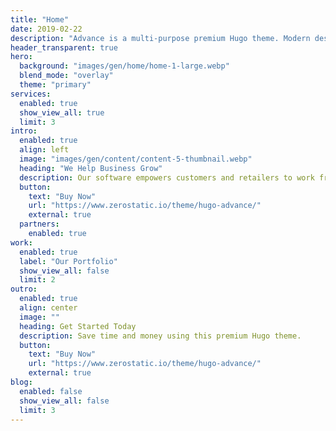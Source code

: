 ```yaml
---
title: "Home"
date: 2019-02-22
description: "Advance is a multi-purpose premium Hugo theme. Modern design, clean code and highly configurable."
header_transparent: true
hero:
  background: "images/gen/home/home-1-large.webp"
  blend_mode: "overlay"
  theme: "primary"
services:
  enabled: true
  show_view_all: true
  limit: 3
intro:
  enabled: true
  align: left
  image: "images/gen/content/content-5-thumbnail.webp"
  heading: "We Help Business Grow"
  description: Our software empowers customers and retailers to work from anywhere in the world, on the go, or at home.
  button:
    text: "Buy Now"
    url: "https://www.zerostatic.io/theme/hugo-advance/"
    external: true
  partners:
    enabled: true
work:
  enabled: true
  label: "Our Portfolio"
  show_view_all: false
  limit: 2
outro:
  enabled: true
  align: center
  image: ""
  heading: Get Started Today
  description: Save time and money using this premium Hugo theme.
  button:
    text: "Buy Now"
    url: "https://www.zerostatic.io/theme/hugo-advance/"
    external: true
blog:
  enabled: false
  show_view_all: false
  limit: 3
---
```

